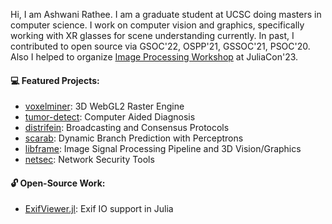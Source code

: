 Hi, I am Ashwani Rathee. I am a graduate student at UCSC doing masters in computer science.  I work on computer vision and graphics, specifically working with XR glasses for scene understanding currently. In past, I contributed to open source via GSOC'22, OSPP'21, GSSOC'21, PSOC'20. Also I helped to organize [Image Processing Workshop](https://github.com/JuliaImages/JuliaCon23_ImageProcessingWorkshop) at JuliaCon'23.

#### 💻 Featured Projects:
- [voxelminer](https://github.com/ashwanirathee/VoxelMiner): 3D WebGL2 Raster Engine
- [tumor-detect](https://github.com/ashwanirathee/Brain-Tumor-Segmentation): Computer Aided Diagnosis
- [distrifein](https://github.com/ashwanirathee/Distrifein): Broadcasting and Consensus Protocols
- [scarab](https://github.com/ashwanirathee/scarab): Dynamic Branch Prediction with Perceptrons
- [libframe](https://github.com/ashwanirathee/libframe): Image Signal Processing Pipeline and 3D Vision/Graphics
- [netsec](https://github.com/ashwanirathee/netsec): Network Security Tools

#### 🔓 Open-Source Work:
- [ExifViewer.jl](https://github.com/JuliaImages/ExifViewer.jl): Exif IO support in Julia
 
